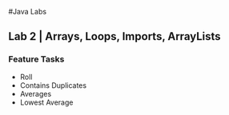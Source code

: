 #Java Labs
## Lab 2 | Arrays, Loops, Imports, ArrayLists
### Feature Tasks
- Roll
- Contains Duplicates
- Averages
- Lowest Average

